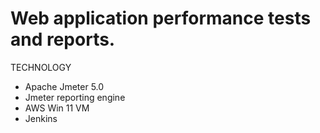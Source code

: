 # Web application performance tests and reports.

TECHNOLOGY
- Apache Jmeter 5.0
- Jmeter reporting engine
- AWS Win 11 VM
- Jenkins
